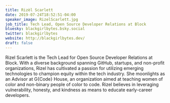 ```yaml
---
title: Rizèl Scarlett
date: 2019-07-24T18:52:51-04:00
speaker_image: RizelScarlett.jpg
job_title: Tech Lead, Open Source Developer Relations at Block
bluesky: blackgirlbytes.bsky.social
twitter: blackgirlbytes
website: http://blackgirlbytes.dev/
draft: false
---
```


Rizel Scarlett is the Tech Lead for Open Source Developer Relations at Block. With a diverse background spanning GitHub, startups, and non-profit organizations, Rizel has cultivated a passion for utilizing emerging technologies to champion equity within the tech industry. She moonlights as an Advisor at G{Code} House, an organization aimed at teaching women of color and non-binary people of color to code. Rizel believes in leveraging vulnerability, honesty, and kindness as means to educate early-career developers.
